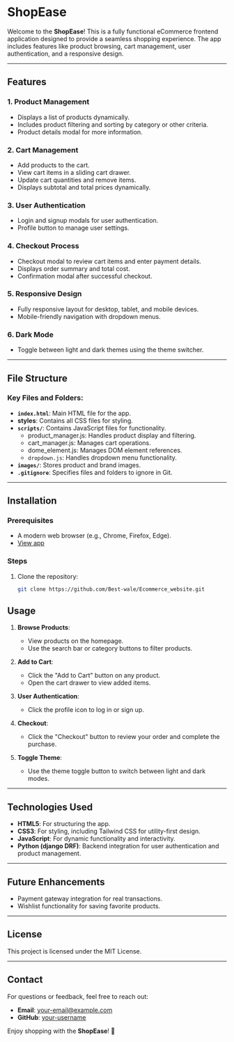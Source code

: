 # ShopEase

Welcome to the **ShopEase**! This is a fully functional eCommerce frontend application designed to provide a seamless shopping experience. The app includes features like product browsing, cart management, user authentication, and a responsive design.

---

## Features

### 1. **Product Management**
- Displays a list of products dynamically.
- Includes product filtering and sorting by category or other criteria.
- Product details modal for more information.

### 2. **Cart Management**
- Add products to the cart.
- View cart items in a sliding cart drawer.
- Update cart quantities and remove items.
- Displays subtotal and total prices dynamically.

### 3. **User Authentication**
- Login and signup modals for user authentication.
- Profile button to manage user settings.

### 4. **Checkout Process**
- Checkout modal to review cart items and enter payment details.
- Displays order summary and total cost.
- Confirmation modal after successful checkout.

### 5. **Responsive Design**
- Fully responsive layout for desktop, tablet, and mobile devices.
- Mobile-friendly navigation with dropdown menus.

### 6. **Dark Mode**
- Toggle between light and dark themes using the theme switcher.

---

## File Structure

### Key Files and Folders:
- **`index.html`**: Main HTML file for the app.
- **styles**: Contains all CSS files for styling.
- **`scripts/`**: Contains JavaScript files for functionality.
  - product_manager.js: Handles product display and filtering.
  - cart_manager.js: Manages cart operations.
  - dome_element.js: Manages DOM element references.
  - `dropdown.js`: Handles dropdown menu functionality.
- **`images/`**: Stores product and brand images.
- **`.gitignore`**: Specifies files and folders to ignore in Git.

---

## Installation

### Prerequisites
- A modern web browser (e.g., Chrome, Firefox, Edge).
-  [View app](https://best-wale.github.io/Ecommerce_website/)

### Steps
1. Clone the repository:
   ```bash
   git clone https://github.com/Best-wale/Ecommerce_website.git
   ```



## Usage

1. **Browse Products**:
   - View products on the homepage.
   - Use the search bar or category buttons to filter products.

2. **Add to Cart**:
   - Click the "Add to Cart" button on any product.
   - Open the cart drawer to view added items.

3. **User Authentication**:
   - Click the profile icon to log in or sign up.

4. **Checkout**:
   - Click the "Checkout" button to review your order and complete the purchase.

5. **Toggle Theme**:
   - Use the theme toggle button to switch between light and dark modes.

---

## Technologies Used

- **HTML5**: For structuring the app.
- **CSS3**: For styling, including Tailwind CSS for utility-first design.
- **JavaScript**: For dynamic functionality and interactivity.
- **Python (django DRF)**: Backend integration for user authentication and product management.
---

## Future Enhancements

- Payment gateway integration for real transactions.
- Wishlist functionality for saving favorite products.

---

## License

This project is licensed under the MIT License.

---

## Contact

For questions or feedback, feel free to reach out:
- **Email**: your-email@example.com
- **GitHub**: [your-username](https://github.com/your-username)

Enjoy shopping with the **ShopEase**! 🎉
